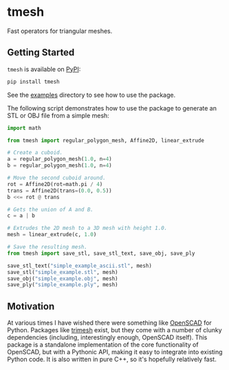 # tmesh

Fast operators for triangular meshes.

## Getting Started

`tmesh` is available on [PyPI](https://pypi.org/project/tmesh/):

```bash
pip install tmesh
```

See the [examples][examples-dir] directory to see how to use the package.

The following script demonstrates how to use the package to generate an
STL or OBJ file from a simple mesh:

```python
import math

from tmesh import regular_polygon_mesh, Affine2D, linear_extrude

# Create a cuboid.
a = regular_polygon_mesh(1.0, n=4)
b = regular_polygon_mesh(1.0, n=4)

# Move the second cuboid around.
rot = Affine2D(rot=math.pi / 4)
trans = Affine2D(trans=(0.0, 0.5))
b <<= rot @ trans

# Gets the union of A and B.
c = a | b

# Extrudes the 2D mesh to a 3D mesh with height 1.0.
mesh = linear_extrude(c, 1.0)

# Save the resulting mesh.
from tmesh import save_stl, save_stl_text, save_obj, save_ply

save_stl_text("simple_example_ascii.stl", mesh)
save_stl("simple_example.stl", mesh)
save_obj("simple_example.obj", mesh)
save_ply("simple_example.ply", mesh)
```

## Motivation

At various times I have wished there were something like [OpenSCAD][openscad] for Python. Packages like [trimesh][trimesh] exist, but they come with a number of clunky dependencies (including, interestingly enough, OpenSCAD itself). This package is a standalone implementation of the core functionality of OpenSCAD, but with a Pythonic API, making it easy to integrate into existing Python code. It is also written in pure C++, so it's hopefully relatively fast.

[examples-dir]: https://github.com/codekansas/tmesh/tree/master/examples
[trimesh]: https://trimsh.org/trimesh.html
[openscad]: https://www.openscad.org/
